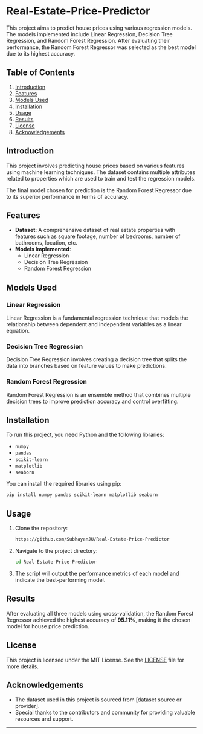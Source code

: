 # Real-Estate-Price-Predictor

This project aims to predict house prices using various regression models. The models implemented include Linear Regression, Decision Tree Regression, and Random Forest Regression. After evaluating their performance, the Random Forest Regressor was selected as the best model due to its highest accuracy.

## Table of Contents

1. [Introduction](#introduction)
2. [Features](#features)
3. [Models Used](#models-used)
4. [Installation](#installation)
5. [Usage](#usage)
6. [Results](#results)
7. [License](#license)
8. [Acknowledgements](#acknowledgements)

## Introduction

This project involves predicting house prices based on various features using machine learning techniques. The dataset contains multiple attributes related to properties which are used to train and test the regression models. 

The final model chosen for prediction is the Random Forest Regressor due to its superior performance in terms of accuracy.

## Features

- **Dataset**: A comprehensive dataset of real estate properties with features such as square footage, number of bedrooms, number of bathrooms, location, etc.
- **Models Implemented**:
  - Linear Regression
  - Decision Tree Regression
  - Random Forest Regression

## Models Used

### Linear Regression

Linear Regression is a fundamental regression technique that models the relationship between dependent and independent variables as a linear equation.

### Decision Tree Regression

Decision Tree Regression involves creating a decision tree that splits the data into branches based on feature values to make predictions.

### Random Forest Regression

Random Forest Regression is an ensemble method that combines multiple decision trees to improve prediction accuracy and control overfitting.

## Installation

To run this project, you need Python and the following libraries:

- `numpy`
- `pandas`
- `scikit-learn`
- `matplotlib`
- `seaborn`

You can install the required libraries using pip:

```bash
pip install numpy pandas scikit-learn matplotlib seaborn
```

## Usage

1. Clone the repository:

    ```bash
    https://github.com/SubhayanJU/Real-Estate-Price-Predictor
    ```

2. Navigate to the project directory:

    ```bash
    cd Real-Estate-Price-Predictor
    ```

3. The script will output the performance metrics of each model and indicate the best-performing model.

## Results

After evaluating all three models using cross-validation, the Random Forest Regressor achieved the highest accuracy of **95.11%**, making it the chosen model for house price prediction.

## License

This project is licensed under the MIT License. See the [LICENSE](LICENSE) file for more details.

## Acknowledgements

- The dataset used in this project is sourced from [dataset source or provider].
- Special thanks to the contributors and community for providing valuable resources and support.

---
